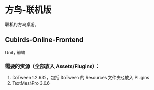 # 方鸟-联机版
联机的方鸟桌游。

## Cubirds-Online-Frontend
Unity 前端

### 需要的资源（全部放入 Assets/Plugins）：
1. DoTween 1.2.632，包括 DoTween 的 Resources 文件夹也放入 Plugins
2. TextMeshPro 3.0.6
